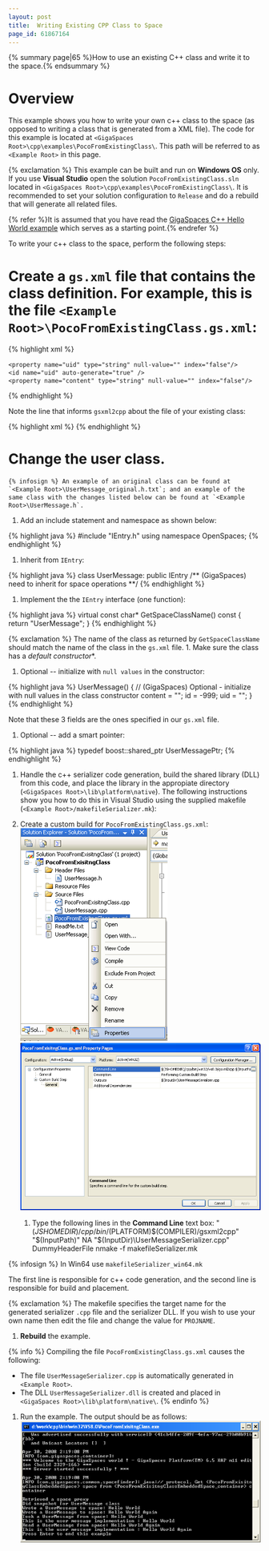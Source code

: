 ```yaml
---
layout: post
title:  Writing Existing CPP Class to Space
page_id: 61867164
---
```


{% summary page|65 %}How to use an existing C++ class and write it to the space.{% endsummary %}

# Overview

This example shows you how to write your own c++ class to the space (as opposed to writing a class that is generated from a XML file). The code for this example is located at `<GigaSpaces Root>\cpp\examples\PocoFromExistingClass\`. This path will be referred to as `<Example Root>` in this page.

{% exclamation %} This example can be built and run on **Windows OS** only. If you use **Visual Studio** open the solution `PocoFromExistingClass.sln` located in `<GigaSpaces Root>\cpp\examples\PocoFromExistingClass\`. It is recommended to set your solution configuration to `Release` and do a rebuild that will generate all related files.

{% refer %}It is assumed that you have read the [GigaSpaces C++ Hello World example](/xap96/cpp-api-hello-world-example.html) which serves as a starting point.{% endrefer %}

To write your c++ class to the space, perform the following steps:

# Create a `gs.xml` file that contains the class definition. For example, this is the file `<Example Root>\PocoFromExistingClass.gs.xml`:

{% highlight xml %}
<?xml version="1.0" encoding="UTF-8"?>
<!DOCTYPE gigaspaces-mapping SYSTEM "../../config/cpp.dtd">
<gigaspaces-mapping>
  <include-header file="UserMessage.h"/>
  <class name="UserMessage" persist="false" replicate="false" fifo="false" >
    <property name="id" type="int" null-value="-999" index="true"/>
    <routing  name="id"/>

    <property name="uid" type="string" null-value="" index="false"/>
    <id name="uid" auto-generate="true" />
    <property name="content" type="string" null-value="" index="false"/>
  </class>
</gigaspaces-mapping>
{% endhighlight %}

Note the line that informs `gsxml2cpp` about the file of your existing class:

{% highlight xml %}
<include-header file="UserMessage.h"/>
{% endhighlight %}

# Change the user class.

    {% infosign %} An example of an original class can be found at `<Example Root>\UserMessage_original.h.txt`; and an example of the same class with the changes listed below can be found at `<Example Root>\UserMessage.h`.

1. Add an include statement and namespace as shown below:

{% highlight java %}
#include "IEntry.h"
using namespace OpenSpaces;
{% endhighlight %}

1. Inherit from `IEntry`:

{% highlight java %}
class UserMessage:  public IEntry /** (GigaSpaces) need to inherit for space operations **/
{% endhighlight %}

1. Implement the the `IEntry` interface (one function):

{% highlight java %}
virtual const char* GetSpaceClassName() const
{
     return "UserMessage";
}
{% endhighlight %}

{% exclamation %} The name of the class as returned by `GetSpaceClassName` should match the name of the class in the `gs.xml` file.
    1. Make sure the class has a *default constructor**.

1. Optional -- initialize with `null values` in the constructor:

{% highlight java %}
UserMessage()
{
	// (GigaSpaces) Optional - initialize with null values in the class constructor
	content = "";
	id = -999;
	uid = "";
}
{% endhighlight %}

Note that these 3 fields are the ones specified in our `gs.xml` file.

1. Optional -- add a smart pointer:

{% highlight java %}
typedef boost::shared_ptr<UserMessage>    UserMessagePtr;
{% endhighlight %}

1. Handle the c++ serializer code generation, build the shared library (DLL) from this code, and place the library in the appropiate directory (`<GigaSpaces Root>\lib\platform\native`).
The following instructions show you how to do this in Visual Studio using the supplied makefile (`<Example Root>/makefileSerializer.mk`):

1. Create a custom build for `PocoFromExistingClass.gs.xml`:
![cpp_exisitng_xmlPropertiesSelect.PNG](/attachment_files/cpp_exisitng_xmlPropertiesSelect.PNG)
![cpp_exisitng_xmlPropertiesCommandLine.PNG](/attachment_files/cpp_exisitng_xmlPropertiesCommandLine.PNG)
    1. Type the following lines in the **Command Line** text box:
    "$(JSHOMEDIR)/cpp/bin/$(PLATFORM)\$(COMPILER)/gsxml2cpp" "$(InputPath)" NA "$(InputDir)\UserMessageSerializer.cpp" DummyHeaderFile
    nmake -f makefileSerializer.mk

{% infosign %} In Win64 use `makefileSerializer_win64.mk`

The first line is responsible for c++ code generation, and the second line is responsible for build and placement.

{% exclamation %} The makefile specifies the target name for the generated serializer `.cpp` file and the serializer DLL. If you wish to use your own name then edit the file and change the value for `PROJNAME`.

1. **Rebuild** the example.

{% info %}
Compiling the file `PocoFromExistingClass.gs.xml` causes the following:

- The file `UserMessageSerializer.cpp` is automatically generated in `<Example Root>`.
- The DLL `UserMessageSerializer.dll` is created and placed in `<GigaSpaces Root>\lib\platform\native\`.
{% endinfo %}

1. Run the example. The output should be as follows:
![cpp_exisitng_expectedOutput.png](/attachment_files/cpp_exisitng_expectedOutput.png)
